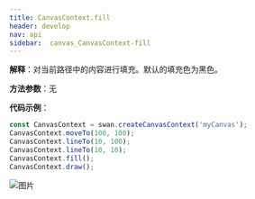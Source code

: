 ```yaml
---
title: CanvasContext.fill
header: develop
nav: api
sidebar:  canvas_CanvasContext-fill
---
```


 

**解释**：对当前路径中的内容进行填充。默认的填充色为黑色。

**方法参数**：无

**代码示例**：

```js
const CanvasContext = swan.createCanvasContext('myCanvas');
CanvasContext.moveTo(100, 100);
CanvasContext.lineTo(10, 100);
CanvasContext.lineTo(10, 10);
CanvasContext.fill();
CanvasContext.draw();
```

![图片](../../../../img/api/canvas/fill.png)

